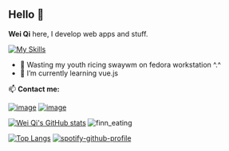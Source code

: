 ## Hello 👋
**Wei Qi** here, I develop web apps and stuff.

[![My Skills](https://skillicons.dev/icons?i=nextjs,react,ts,js,nodejs,mysql,prisma,tailwind,sass,css,html,laravel)](https://skillicons.dev)

- 🔭 Wasting my youth ricing swaywm on fedora workstation ^.^
- 🌱 I’m currently learning vue.js

📫 **Contact me:**

[![image](https://img.shields.io/badge/chanweiqi27@gmail.com-D14836?&logo=gmail&logoColor=white)](https://mail.google.com/mail/u/0/?fs=1&tf=cm&to=chanweiqi27@gmail.com)
[![image](https://img.shields.io/badge/Chan_Wei_Qi-0077B5?&logo=linkedin&logoColor=white)](https://www.linkedin.com/in/chan-wei-qi-141989224/)

[![Wei Qi's GitHub stats](https://github-readme-stats.vercel.app/api?username=cweiqi27&show_icons=true&theme=tokyonight)](https://github.com/anuraghazra/github-readme-stats)
![finn_eating](https://user-images.githubusercontent.com/97137887/226861888-c45f59db-2ddf-4b00-8cf2-8b11de27c7ff.gif)

[![Top Langs](https://github-readme-stats.vercel.app/api/top-langs/?username=cweiqi27&theme=tokyonight&layout=compact)](https://github.com/anuraghazra/github-readme-stats)
[![spotify-github-profile](https://spotify-github-profile.vercel.app/api/view?uid=buoy8hs0lecs9ead6a7pu8hqx&cover_image=true&theme=novatorem&show_offline=false&background_color=000000&interchange=false&bar_color=46e2f6&bar_color_cover=false)](https://github.com/kittinan/spotify-github-profile)

